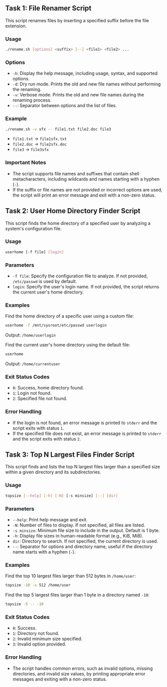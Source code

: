 ## Task 1: File Renamer Script

This script renames files by inserting a specified suffix before the file extension.

### Usage

```bash
./rename.sh [options] <suffix> [--] <file1> <file2> ...
```

### Options

- `-h`: Display the help message, including usage, syntax, and supported options.
- `-d`: Dry run mode. Prints the old and new file names without performing the renaming.
- `-v`: Verbose mode. Prints the old and new file names during the renaming process.
- `--`: Separator between options and the list of files.

### Example

```bash
./rename.sh -v sfx -- file1.txt file2.doc file3
```

- `file1.txt` -> `file1sfx.txt`
- `file2.doc` -> `file2sfx.doc`
- `file3` -> `file3sfx`

### Important Notes

- The script supports file names and suffixes that contain shell metacharacters, including wildcards and names starting with a hyphen (`-`).
- If the suffix or file names are not provided or incorrect options are used, the script will print an error message and exit with a non-zero status.

## Task 2: User Home Directory Finder Script

This script finds the home directory of a specified user by analyzing a system's configuration file.

### Usage

```bash
userhome [-f file] [login]
```

### Parameters

- `-f file`: Specify the configuration file to analyze. If not provided, `/etc/passwd` is used by default.
- `login`: Specify the user's login name. If not provided, the script returns the current user's home directory.

### Examples

Find the home directory of a specific user using a custom file:

```bash
userhome -f /mnt/sysroot/etc/passwd userlogin
```
Output: `/home/userlogin`

Find the current user's home directory using the default file:

```bash
userhome
```
Output: `/home/currentuser`

### Exit Status Codes

- `0`: Success, home directory found.
- `1`: Login not found.
- `2`: Specified file not found.

### Error Handling

- If the login is not found, an error message is printed to `stderr` and the script exits with status `1`.
- If the specified file does not exist, an error message is printed to `stderr` and the script exits with status `2`.

## Task 3: Top N Largest Files Finder Script

This script finds and lists the top N largest files larger than a specified size within a given directory and its subdirectories.

### Usage

```bash
topsize [--help] [-h] [-N] [-s minsize] [--] [dir]
```

### Parameters

- `--help`: Print help message and exit.
- `-N`: Number of files to display. If not specified, all files are listed.
- `-s minsize`: Minimum file size to include in the output. Default is 1 byte.
- `-h`: Display file sizes in human-readable format (e.g., KiB, MiB).
- `dir`: Directory to search. If not specified, the current directory is used.
- `--`: Separator for options and directory name, useful if the directory name starts with a hyphen (`-`).

### Examples

Find the top 10 largest files larger than 512 bytes in `/home/user`:

```bash
topsize -10 -s 512 /home/user
```

Find the top 5 largest files larger than 1 byte in a directory named `-10`:

```bash
topsize -5 -- -10
```

### Exit Status Codes

- `0`: Success.
- `1`: Directory not found.
- `2`: Invalid minimum size specified.
- `3`: Invalid option provided.

### Error Handling

- The script handles common errors, such as invalid options, missing directories, and invalid size values, by printing appropriate error messages and exiting with a non-zero status.

